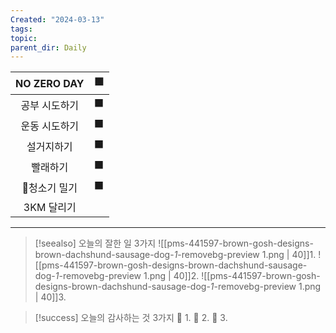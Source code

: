```yaml
---
Created: "2024-03-13"
tags: 
topic: 
parent_dir: Daily
---
```


| NO ZERO DAY | 🟩  |
| :---------: | :-: |
|   공부 시도하기   | ⬛️  |
|   운동 시도하기   | ⬛️  |
|    설거지하기    |  ⬛  |
|    빨래하기     |  ⬛  |
|   청소기 밀기   | ⬛️  |
|   3KM 달리기   |     |

---  
> [!seealso] 오늘의 잘한 일 3가지
> ![[pms-441597-brown-gosh-designs-brown-dachshund-sausage-dog-_1_-removebg-preview 1.png | 40]]1. 
> ![[pms-441597-brown-gosh-designs-brown-dachshund-sausage-dog-_1_-removebg-preview 1.png | 40]]2.
> ![[pms-441597-brown-gosh-designs-brown-dachshund-sausage-dog-_1_-removebg-preview 1.png | 40]]3.  

> [!success] 오늘의 감사하는 것 3가지
> 🌈 1. 
> 🌈 2.
> 🌈 3.  

